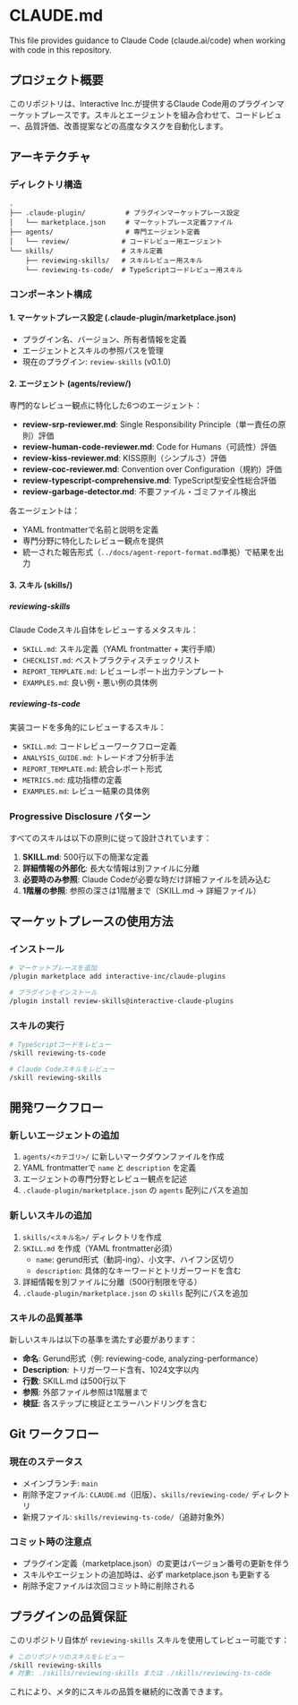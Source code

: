 # CLAUDE.md

This file provides guidance to Claude Code (claude.ai/code) when working with code in this repository.

## プロジェクト概要

このリポジトリは、Interactive Inc.が提供するClaude Code用のプラグインマーケットプレースです。スキルとエージェントを組み合わせて、コードレビュー、品質評価、改善提案などの高度なタスクを自動化します。

## アーキテクチャ

### ディレクトリ構造

```
.
├── .claude-plugin/          # プラグインマーケットプレース設定
│   └── marketplace.json     # マーケットプレース定義ファイル
├── agents/                  # 専門エージェント定義
│   └── review/             # コードレビュー用エージェント
└── skills/                 # スキル定義
    ├── reviewing-skills/   # スキルレビュー用スキル
    └── reviewing-ts-code/  # TypeScriptコードレビュー用スキル
```

### コンポーネント構成

#### 1. マーケットプレース設定 (.claude-plugin/marketplace.json)
- プラグイン名、バージョン、所有者情報を定義
- エージェントとスキルの参照パスを管理
- 現在のプラグイン: `review-skills` (v0.1.0)

#### 2. エージェント (agents/review/)
専門的なレビュー観点に特化した6つのエージェント：

- **review-srp-reviewer.md**: Single Responsibility Principle（単一責任の原則）評価
- **review-human-code-reviewer.md**: Code for Humans（可読性）評価
- **review-kiss-reviewer.md**: KISS原則（シンプルさ）評価
- **review-coc-reviewer.md**: Convention over Configuration（規約）評価
- **review-typescript-comprehensive.md**: TypeScript型安全性総合評価
- **review-garbage-detector.md**: 不要ファイル・ゴミファイル検出

各エージェントは：
- YAML frontmatterで名前と説明を定義
- 専門分野に特化したレビュー観点を提供
- 統一された報告形式（`../docs/agent-report-format.md`準拠）で結果を出力

#### 3. スキル (skills/)

##### reviewing-skills
Claude Codeスキル自体をレビューするメタスキル：
- `SKILL.md`: スキル定義（YAML frontmatter + 実行手順）
- `CHECKLIST.md`: ベストプラクティスチェックリスト
- `REPORT_TEMPLATE.md`: レビューレポート出力テンプレート
- `EXAMPLES.md`: 良い例・悪い例の具体例

##### reviewing-ts-code
実装コードを多角的にレビューするスキル：
- `SKILL.md`: コードレビューワークフロー定義
- `ANALYSIS_GUIDE.md`: トレードオフ分析手法
- `REPORT_TEMPLATE.md`: 統合レポート形式
- `METRICS.md`: 成功指標の定義
- `EXAMPLES.md`: レビュー結果の具体例

### Progressive Disclosure パターン

すべてのスキルは以下の原則に従って設計されています：

1. **SKILL.md**: 500行以下の簡潔な定義
2. **詳細情報の外部化**: 長大な情報は別ファイルに分離
3. **必要時のみ参照**: Claude Codeが必要な時だけ詳細ファイルを読み込む
4. **1階層の参照**: 参照の深さは1階層まで（SKILL.md → 詳細ファイル）

## マーケットプレースの使用方法

### インストール

```bash
# マーケットプレースを追加
/plugin marketplace add interactive-inc/claude-plugins

# プラグインをインストール
/plugin install review-skills@interactive-claude-plugins
```

### スキルの実行

```bash
# TypeScriptコードをレビュー
/skill reviewing-ts-code

# Claude Codeスキルをレビュー
/skill reviewing-skills
```

## 開発ワークフロー

### 新しいエージェントの追加

1. `agents/<カテゴリ>/` に新しいマークダウンファイルを作成
2. YAML frontmatterで `name` と `description` を定義
3. エージェントの専門分野とレビュー観点を記述
4. `.claude-plugin/marketplace.json` の `agents` 配列にパスを追加

### 新しいスキルの追加

1. `skills/<スキル名>/` ディレクトリを作成
2. `SKILL.md` を作成（YAML frontmatter必須）
   - `name`: gerund形式（動詞-ing）、小文字、ハイフン区切り
   - `description`: 具体的なキーワードとトリガーワードを含む
3. 詳細情報を別ファイルに分離（500行制限を守る）
4. `.claude-plugin/marketplace.json` の `skills` 配列にパスを追加

### スキルの品質基準

新しいスキルは以下の基準を満たす必要があります：

- **命名**: Gerund形式（例: reviewing-code, analyzing-performance）
- **Description**: トリガーワード含有、1024文字以内
- **行数**: SKILL.md は500行以下
- **参照**: 外部ファイル参照は1階層まで
- **検証**: 各ステップに検証とエラーハンドリングを含む

## Git ワークフロー

### 現在のステータス
- メインブランチ: `main`
- 削除予定ファイル: `CLAUDE.md`（旧版）、`skills/reviewing-code/` ディレクトリ
- 新規ファイル: `skills/reviewing-ts-code/`（追跡対象外）

### コミット時の注意点
- プラグイン定義（marketplace.json）の変更はバージョン番号の更新を伴う
- スキルやエージェントの追加時は、必ず marketplace.json も更新する
- 削除予定ファイルは次回コミット時に削除される

## プラグインの品質保証

このリポジトリ自体が `reviewing-skills` スキルを使用してレビュー可能です：

```bash
# このリポジトリのスキルをレビュー
/skill reviewing-skills
# 対象: ./skills/reviewing-skills または ./skills/reviewing-ts-code
```

これにより、メタ的にスキルの品質を継続的に改善できます。
